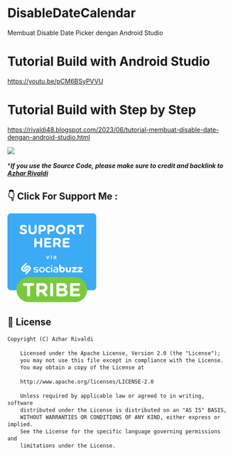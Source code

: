 # DisableDateCalendar
Membuat Disable Date Picker dengan Android Studio

# Tutorial Build with Android Studio
https://youtu.be/pCM6BSyPVVU

# Tutorial Build with Step by Step
https://rivaldi48.blogspot.com/2023/06/tutorial-membuat-disable-date-dengan-android-studio.html

<img src="https://blogger.googleusercontent.com/img/b/R29vZ2xl/AVvXsEjIbgO1e-U56gSPkmIamaNPj39TCehZNrf0svkiU8gCgucnM0hbQ8PZxp4ly2yWCkBOCxA0mB1-KyvaQleGeN-jmcC-UnN3ZQFDkn3-WIYsrnqC6kZdKDELN7EXa_heksEQCH9N7VP9Bzldjgy6x1hG1VLp9yersVX0YJXJ1IDcTP_W98Pnh0Vj9sX-GWPF/s1280/Tutorial%20Membuat%20Disable%20Date%20dengan%20Android%20Studio.png" data-canonical-src="https://blogger.googleusercontent.com/img/b/R29vZ2xl/AVvXsEjIbgO1e-U56gSPkmIamaNPj39TCehZNrf0svkiU8gCgucnM0hbQ8PZxp4ly2yWCkBOCxA0mB1-KyvaQleGeN-jmcC-UnN3ZQFDkn3-WIYsrnqC6kZdKDELN7EXa_heksEQCH9N7VP9Bzldjgy6x1hG1VLp9yersVX0YJXJ1IDcTP_W98Pnh0Vj9sX-GWPF/s1280/Tutorial%20Membuat%20Disable%20Date%20dengan%20Android%20Studio.png" style="max-width:100%;">

****If you use the Source Code, please make sure to credit and backlink to [Azhar Rivaldi](https://rivaldi48.blogspot.com/)***

## 👇 Click For Support Me :
<a href="https://sociabuzz.com/azharrvldi_/donate"> 
<img src="https://github.com/AzharRivaldi/AzharRivaldi/blob/master/Support%20Here.png" width="200" height="200"></a>

## 📄 License

```
Copyright (C) Azhar Rivaldi

    Licensed under the Apache License, Version 2.0 (the "License");
    you may not use this file except in compliance with the License.
    You may obtain a copy of the License at

    http://www.apache.org/licenses/LICENSE-2.0

    Unless required by applicable law or agreed to in writing, software
    distributed under the License is distributed on an "AS IS" BASIS,
    WITHOUT WARRANTIES OR CONDITIONS OF ANY KIND, either express or implied.
    See the License for the specific language governing permissions and
    limitations under the License.

```
